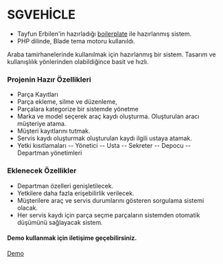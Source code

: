 # SGVEHİCLE

- Tayfun Erbilen'in hazırladığı [boilerplate](https://github.com/tayfunerbilen/php-boilerplate) ile hazırlanmış sistem. 
- PHP dilinde, Blade tema motoru kullanıldı.

Araba tamirhanelerinde kullanılmak için hazırlanmış bir sistem. Tasarım ve kullanışlılık yönlerinden olabildiğince basit ve hızlı.

### Projenin Hazır Özellikleri
- Parça Kayıtları
- Parça ekleme, silme ve düzenleme,
- Parçalara kategorize bir sistemde yönetme
- Marka ve model seçerek araç kaydı oluşturma. Oluşturulan aracı müşteriye atama.
- Müşteri kayıtlarını tutmak.
- Servis kaydı oluşturmak oluşturulan kaydı ilgili ustaya atamak.
- Yetki kısıtlamaları
-- Yönetici
-- Usta
-- Sekreter
-- Depocu
-- Departman yönetimleri

### Eklenecek Özellikler
- Departman özelleri genişletilecek. 
- Yetkilere daha fazla erişebilirlik verilecek.
- Müşterilere araç ve servis durumlarını gösteren sorgulama sistemi olacak.
- Her servis kaydı için parça seçme parçaların sistemden otomatik düşümünü sağlayacak sistem.

#### Demo kullanmak için iletişime geçebilirsiniz.
[Demo](http://vehicle.semihgul.com/login)

